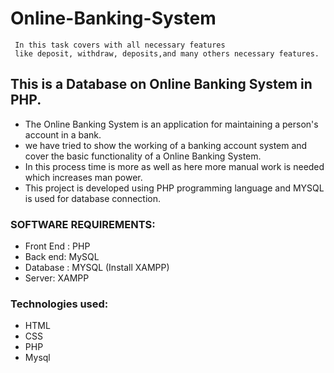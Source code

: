 # Online-Banking-System
     In this task covers with all necessary features
     like deposit, withdraw, deposits,and many others necessary features.
## This is a Database  on Online Banking System in PHP.
- The Online Banking System is an application for maintaining a person's account in a bank. 
- we have tried to show the working of a banking account system and cover the basic functionality of a 
Online Banking System. 
 - In this process time is more as well as here more manual work is needed which increases man power. 
- This project is developed using PHP programming language and MYSQL is used for database connection.
### SOFTWARE REQUIREMENTS:
- Front End : PHP
- Back end: MySQL
- Database : MYSQL (Install XAMPP)
- Server: XAMPP
### Technologies used:
- HTML
- CSS
- PHP
- Mysql